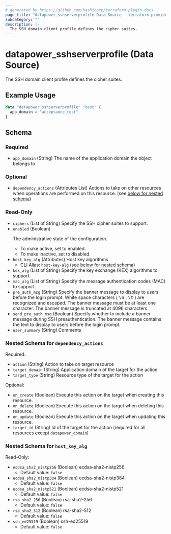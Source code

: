 ```yaml
---
# generated by https://github.com/hashicorp/terraform-plugin-docs
page_title: "datapower_sshserverprofile Data Source - terraform-provider-datapower"
subcategory: ""
description: |-
  The SSH domain client profile defines the cipher suites.
---
```


# datapower_sshserverprofile (Data Source)

The SSH domain client profile defines the cipher suites.

## Example Usage

```terraform
data "datapower_sshserverprofile" "test" {
  app_domain = "acceptance_test"
}
```

<!-- schema generated by tfplugindocs -->
## Schema

### Required

- `app_domain` (String) The name of the application domain the object belongs to

### Optional

- `dependency_actions` (Attributes List) Actions to take on other resources when operations are performed on this resource. (see [below for nested schema](#nestedatt--dependency_actions))

### Read-Only

- `ciphers` (List of String) Specify the SSH cipher suites to support.
- `enabled` (Boolean) <p>The administrative state of the configuration.</p><ul><li>To make active, set to enabled.</li><li>To make inactive, set to disabled.</li></ul>
- `host_key_alg` (Attributes) Host key algorithms
  - CLI Alias: `host-key-alg` (see [below for nested schema](#nestedatt--host_key_alg))
- `kex_alg` (List of String) Specify the key exchange (KEX) algorithms to support.
- `mac_alg` (List of String) Specify the message authentication codes (MAC) to support.
- `pre_auth_msg` (String) Specify the banner message to display to users before the login prompt. White space characters ( <tt>\n</tt> , <tt>\t</tt> ) are recognized and escaped. The banner message must be at least one character. The banner message is truncated at 4096 characters.
- `send_pre_auth_msg` (Boolean) Specify whether to include a banner message during SSH preauthentication. The banner message contains the text to display to users before the login prompt.
- `user_summary` (String) Comments

<a id="nestedatt--dependency_actions"></a>
### Nested Schema for `dependency_actions`

Required:

- `action` (String) Action to take on target resource
- `target_domain` (String) Application domain of the target for the action
- `target_type` (String) Resource type of the target for the action

Optional:

- `on_create` (Boolean) Execute this action on the target when creating this resource.
- `on_delete` (Boolean) Execute this action on the target when deleting this resource.
- `on_update` (Boolean) Execute this action on the target when updating this resource.
- `target_id` (String) Id of the target for the action (required for all resources except `datapower_domain`)


<a id="nestedatt--host_key_alg"></a>
### Nested Schema for `host_key_alg`

Read-Only:

- `ecdsa_sha2_nistp256` (Boolean) ecdsa-sha2-nistp256
  - Default value: `false`
- `ecdsa_sha2_nistp384` (Boolean) ecdsa-sha2-nistp384
  - Default value: `false`
- `ecdsa_sha2_nistp521` (Boolean) ecdsa-sha2-nistp521
  - Default value: `false`
- `rsa_sha2_256` (Boolean) rsa-sha2-256
  - Default value: `false`
- `rsa_sha2_512` (Boolean) rsa-sha2-512
  - Default value: `false`
- `ssh_ed25519` (Boolean) ssh-ed25519
  - Default value: `false`
